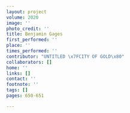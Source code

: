 ```yaml
---
layout: project
volume: 2020
image: ''
photo_credit: ''
title: Benjamin Gages
first_performed: ''
place: ''
times_performed: ''
contributor: "UNTITLED \x7FCITY OF GOLD\x80"
collaborators: []
home: ''
links: []
contact: ''
footnote: ''
tags: []
pages: 650-651

---
```




